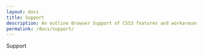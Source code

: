 ```yaml
---
layout: docs
title: Support
description: An outline Browser Support of CSS3 features and workarounds for non-modern browsing technologies.
permalink: /docs/support/
---
```


Support